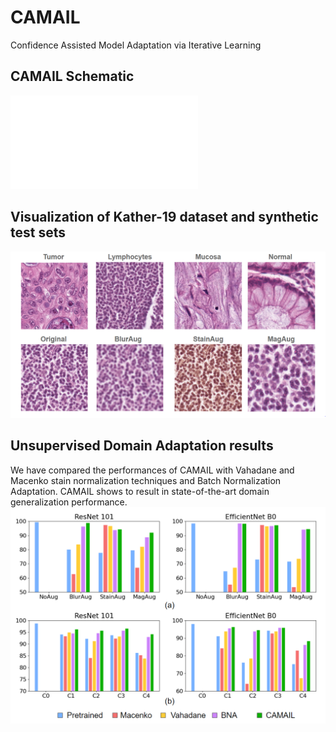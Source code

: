 # CAMAIL
Confidence Assisted Model Adaptation via Iterative Learning

## CAMAIL Schematic
![CAMAIL Schematic](./Figures/CAMAIL_schematic.pdf)

## Visualization of Kather-19 dataset and synthetic test sets
![Kather-19 samples](./Figures/Kather_Images.PNG)

## Unsupervised Domain Adaptation results
We have compared the performances of CAMAIL with Vahadane and Macenko stain normalization techniques and Batch Normalization Adaptation. CAMAIL shows to result in state-of-the-art domain generalization performance.
![Kather-19 samples](./Figures/ResultPlots.PNG)
